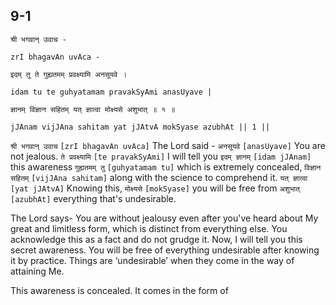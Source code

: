 ## 9-1


```shloka-sa
श्री भगवान् उवाच -
```
```shloka-sa-hk
zrI bhagavAn uvAca -
```
```shloka-sa
इदम् तु ते गुह्यतमम् प्रवक्ष्यामि अनसूयवे ।
```
```shloka-sa-hk
idam tu te guhyatamam pravakSyAmi anasUyave |
```
```shloka-sa
ज्ञानम् विज्ञान सहितम् यत् ज्ञात्वा मोक्ष्यसे अशुभात् ॥ १ ॥
```
```shloka-sa-hk
jJAnam vijJAna sahitam yat jJAtvA mokSyase azubhAt || 1 ||
```

`श्री भगवान् उवाच` `[zrI bhagavAn uvAca]` The Lord said - `अनसूयवे` `[anasUyave]` You are not jealous. `ते प्रवक्ष्यामि` `[te pravakSyAmi]` I will tell you `इदम् ज्ञानम्` `[idam jJAnam]` this awareness `गुह्यतमम् तु` `[guhyatamam tu]` which is extremely concealed, `विज्ञान सहितम्` `[vijJAna sahitam]` along with the science to comprehend it. `यत् ज्ञात्वा` `[yat jJAtvA]` Knowing this, `मोक्ष्यसे` `[mokSyase]` you will be free from `अशुभात्` `[azubhAt]` everything that's undesirable.

The Lord says- You are without jealousy even after you've heard about My great and limitless form, which is distinct from everything else. You acknowledge this as a fact and do not grudge it. 
Now, I will tell you this secret awareness. You will be free of everything undesirable after knowing it by practice. Things are ‘undesirable’ when they come in the way of attaining Me.



This awareness is concealed. It comes in the form of 

